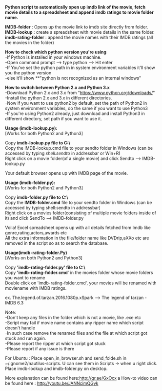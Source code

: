 **Python script to automatically open up imdb link of the movie, fetch movie details to a spreadsheet and append imdb ratings to movie folder name.**

**IMDB-folder** :	Opens up the movie link to imdb site directly from folder.  
**IMDB-lookup**	: create a spreadsheet with movie details in the same folder.  
**imdb-rating-folder** : append the movie names with their IMDB ratings (all the movies in the folder)

**How to check which python version you're using**  
-If Python is installed in your windows machine.  
-Open command prompt --> type python --> Hit enter  
-If You've set the python path in in system environment variables it'll show you the python version  
-else it'll show **"python is not recognized as an internal windows"  

**How to switch between Python 2.x and Python 3.x**  
-Download Python 2.x and 3.x from "https://www.python.org/downloads/"  
-Install the python 2.x and 3.x in different directories.  
-Now if you want to use python2 by default, set the path of Python2 in system environment variables, do the same if you want to use Python3  
-If you're using Python2 already, just download and install Python3 in different directory, set path if you want to use it.  

**Usage (imdb-lookup.py):**  
[Works for both Python2 and Python3]  

Copy **imdb-lookup.py file to C:\\**  
Copy the IMDB-lookup.cmd file to your sendto folder in Windows (can be accessed by typing *shell:sendto* in addressbar or Win+R)  
Right click on a movie folder(of a single movie) and click Sendto --> IMDB-lookup.py  

Your default browser opens up with IMDB page of the movie.  

**Usage (imdb-folder.py):**  
[Works for both Python2 and Python3]  

Copy **imdb-folder.py file to C:\\**  
Copy the **IMDB-folder.cmd** file to your sendto folder in Windows (can be accessed by typing shell:sendto in addressbar)  
Right click on a movies folder(consisting of multiple movie folders inside of it) and click SendTo --> IMDB-folder.py  

Voila! Excel spreadsheet opens up with all details fetched from Imdb like genre,rating,actors,awards etc  
All the extra information in the file/folder name like DVDrip,aXXo etc are removed in the script so as to search the database.  

**Usage(imdb-rating-folder.Py)**  
[Works on both Python2 and Python3]  

Copy **'imdb-rating-folder.py' file to C:\\**  
Copy **'imdb-rating-folder.cmd**' in the movies folder whose movie folders you want to rename  
Double click on 'imdb-rating-folder.cmd', your movies will be renamed with moviename with IMDB ratings.  
  
ex. The.legend.of.tarzan.2016.1080p.xSpark --> The legend of tarzan - IMDB 6.3  

Note:  
-Don't keep any files in the folder which is not a movie, like .exe etc  
-Script may fail if movie name contains any ripper name which script doesn't handle  
-In such case remove the renamed files and the file at which script got stuck and run again.  
-Please report the ripper at which script got stuck  
-Please report if any issue is there  

For Ubuntu :
Place open_in_browser.sh and send_folde.sh in ~/.gnome2/nautilus-scripts. U can see them in Scripts -> when u right click.
Place imdb-lookup and imdb-folder.py on desktop.


More explanation can be found here:http://qr.ae/GxOcx
a How-to video can be found here : http://youtu.be/JANNcimQGyk

